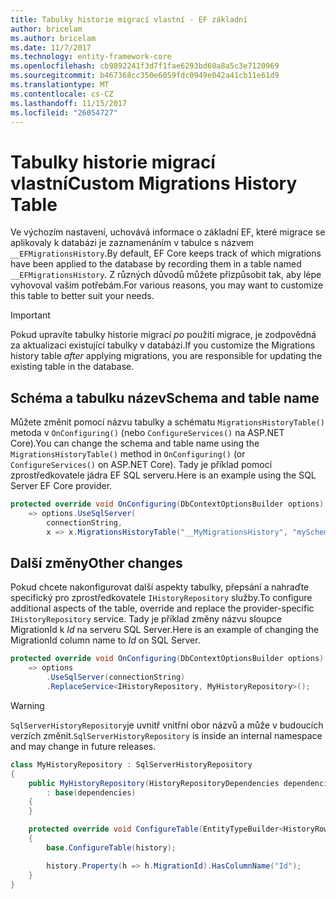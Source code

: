 ```yaml
---
title: Tabulky historie migrací vlastní - EF základní
author: bricelam
ms.author: bricelam
ms.date: 11/7/2017
ms.technology: entity-framework-core
ms.openlocfilehash: cb9892241f3d7f1fae6293bd60a8a5c3e7120969
ms.sourcegitcommit: b467368cc350e6059fdc0949e042a41cb11e61d9
ms.translationtype: MT
ms.contentlocale: cs-CZ
ms.lasthandoff: 11/15/2017
ms.locfileid: "26054727"
---
```

<a name="custom-migrations-history-table"></a><span data-ttu-id="d7153-102">Tabulky historie migrací vlastní</span><span class="sxs-lookup"><span data-stu-id="d7153-102">Custom Migrations History Table</span></span>
===============================
<span data-ttu-id="d7153-103">Ve výchozím nastavení, uchovává informace o základní EF, které migrace se aplikovaly k databázi je zaznamenáním v tabulce s názvem `__EFMigrationsHistory`.</span><span class="sxs-lookup"><span data-stu-id="d7153-103">By default, EF Core keeps track of which migrations have been applied to the database by recording them in a table named `__EFMigrationsHistory`.</span></span> <span data-ttu-id="d7153-104">Z různých důvodů můžete přizpůsobit tak, aby lépe vyhovoval vašim potřebám.</span><span class="sxs-lookup"><span data-stu-id="d7153-104">For various reasons, you may want to customize this table to better suit your needs.</span></span>

> [!IMPORTANT]
> <span data-ttu-id="d7153-105">Pokud upravíte tabulky historie migrací *po* použití migrace, je zodpovědná za aktualizaci existující tabulky v databázi.</span><span class="sxs-lookup"><span data-stu-id="d7153-105">If you customize the Migrations history table *after* applying migrations, you are responsible for updating the existing table in the database.</span></span>

<a name="schema-and-table-name"></a><span data-ttu-id="d7153-106">Schéma a tabulku název</span><span class="sxs-lookup"><span data-stu-id="d7153-106">Schema and table name</span></span>
----------------------
<span data-ttu-id="d7153-107">Můžete změnit pomocí názvu tabulky a schématu `MigrationsHistoryTable()` metoda v `OnConfiguring()` (nebo `ConfigureServices()` na ASP.NET Core).</span><span class="sxs-lookup"><span data-stu-id="d7153-107">You can change the schema and table name using the `MigrationsHistoryTable()` method in `OnConfiguring()` (or `ConfigureServices()` on ASP.NET Core).</span></span> <span data-ttu-id="d7153-108">Tady je příklad pomocí zprostředkovatele jádra EF SQL serveru.</span><span class="sxs-lookup"><span data-stu-id="d7153-108">Here is an example using the SQL Server EF Core provider.</span></span>

``` csharp
protected override void OnConfiguring(DbContextOptionsBuilder options)
    => options.UseSqlServer(
        connectionString,
        x => x.MigrationsHistoryTable("__MyMigrationsHistory", "mySchema"));
```

<a name="other-changes"></a><span data-ttu-id="d7153-109">Další změny</span><span class="sxs-lookup"><span data-stu-id="d7153-109">Other changes</span></span>
-------------
<span data-ttu-id="d7153-110">Pokud chcete nakonfigurovat další aspekty tabulky, přepsání a nahraďte specifický pro zprostředkovatele `IHistoryRepository` služby.</span><span class="sxs-lookup"><span data-stu-id="d7153-110">To configure additional aspects of the table, override and replace the provider-specific `IHistoryRepository` service.</span></span> <span data-ttu-id="d7153-111">Tady je příklad změny názvu sloupce MigrationId k *Id* na serveru SQL Server.</span><span class="sxs-lookup"><span data-stu-id="d7153-111">Here is an example of changing the MigrationId column name to *Id* on SQL Server.</span></span>

``` csharp
protected override void OnConfiguring(DbContextOptionsBuilder options)
    => options
        .UseSqlServer(connectionString)
        .ReplaceService<IHistoryRepository, MyHistoryRepository>();
```

> [!WARNING]
> <span data-ttu-id="d7153-112">`SqlServerHistoryRepository`je uvnitř vnitřní obor názvů a může v budoucích verzích změnit.</span><span class="sxs-lookup"><span data-stu-id="d7153-112">`SqlServerHistoryRepository` is inside an internal namespace and may change in future releases.</span></span>

``` csharp
class MyHistoryRepository : SqlServerHistoryRepository
{
    public MyHistoryRepository(HistoryRepositoryDependencies dependencies)
        : base(dependencies)
    {
    }

    protected override void ConfigureTable(EntityTypeBuilder<HistoryRow> history)
    {
        base.ConfigureTable(history);

        history.Property(h => h.MigrationId).HasColumnName("Id");
    }
}
```
